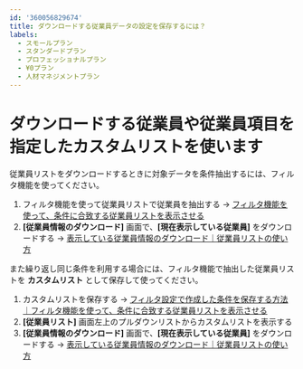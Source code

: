 ```yaml
---
id: '360056829674'
title: ダウンロードする従業員データの設定を保存するには？
labels:
  - スモールプラン
  - スタンダードプラン
  - プロフェッショナルプラン
  - ¥0プラン
  - 人材マネジメントプラン
---
```

# ダウンロードする従業員や従業員項目を指定したカスタムリストを使います

従業員リストをダウンロードするときに対象データを条件抽出するには、フィルタ機能を使ってください。

1.  フィルタ機能を使って従業員リストで従業員を抽出する
    → [フィルタ機能を使って、条件に合致する従業員リストを表示させる](https://knowledge.smarthr.jp/hc/ja/articles/360040965373)
2.  **\[従業員情報のダウンロード\]** 画面で、**\[現在表示している従業員\]** をダウンロードする
    → [表示している従業員情報のダウンロード｜従業員リストの使い方](https://knowledge.smarthr.jp/hc/ja/articles/360043824473#toc--9)

また繰り返し同じ条件を利用する場合には、フィルタ機能で抽出した従業員リストを **カスタムリスト** として保存して使ってください。

1.  カスタムリストを保存する
    → [フィルタ設定で作成した条件を保存する方法｜フィルタ機能を使って、条件に合致する従業員リストを表示させる](https://knowledge.smarthr.jp/hc/ja/articles/360040965373#toc--9)
2.  **\[従業員リスト\]** 画面左上のプルダウンリストからカスタムリストを表示する
3.  **\[従業員情報のダウンロード\]** 画面で、**\[現在表示している従業員\]** をダウンロードする
    → [表示している従業員情報のダウンロード｜従業員リストの使い方](https://knowledge.smarthr.jp/hc/ja/articles/360043824473#toc--9)
